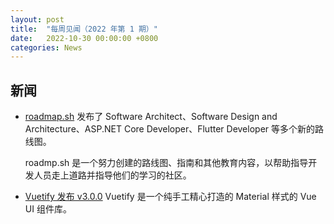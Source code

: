 ```yaml
---
layout: post
title:  "每周见闻（2022 年第 1 期）"
date:   2022-10-30 00:00:00 +0800
categories: News
---
```


## 新闻

- [roadmap.sh](https://roadmap.sh/) 发布了 Software Architect、Software Design and Architecture、ASP.NET Core Developer、Flutter Developer 等多个新的路线图。
  
  roadmp.sh 是一个努力创建的路线图、指南和其他教育内容，以帮助指导开发人员走上道路并指导他们的学习的社区。

- [Vuetify 发布 v3.0.0](https://github.com/vuetifyjs/vuetify/releases/tag/v3.0.0)
    Vuetify 是一个纯手工精心打造的 Material 样式的 Vue UI 组件库。
